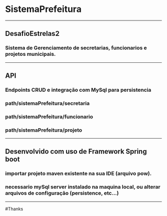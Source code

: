 # SistemaPrefeitura

----
## DesafioEstrelas2
### Sistema de Gerenciamento de secretarias, funcionarios e projetos municipais.

----
## API 
### Endpoints CRUD e integração com MySql para persistencia
### path/sistemaPrefeitura/secretaria
### path/sistemaPrefeitura/funcionario
### path/sistemaPrefeitura/projeto

----
## Desenvolvido com uso de Framework Spring boot
### importar projeto maven existente na sua IDE (arquivo pow).
### necessario mySql server instalado na maquina local, ou alterar arquivos de configuração (persistence, etc...)

----
#Thanks

